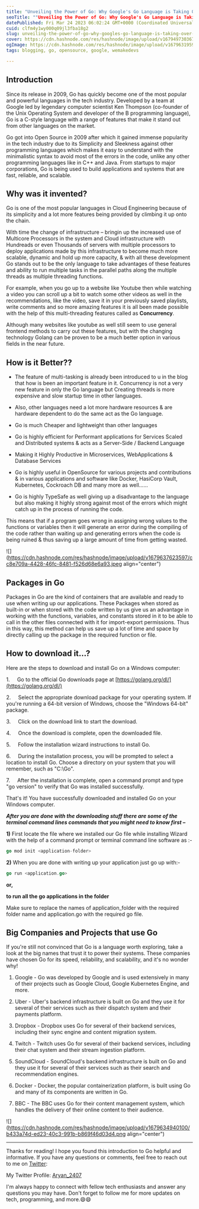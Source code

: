 ```yaml
---
title: "Unveiling the Power of Go: Why Google's Go Language is Taking Over the Tech World"
seoTitle: ""Unveiling the Power of Go: Why Google's Go Language is Taking Over th"
datePublished: Fri Mar 24 2023 06:02:24 GMT+0000 (Coordinated Universal Time)
cuid: clfm4y1wy000q09jl3fba18g2
slug: unveiling-the-power-of-go-why-googles-go-language-is-taking-over-the-tech-world
cover: https://cdn.hashnode.com/res/hashnode/image/upload/v1679497303677/21f5eabc-cf9f-448a-9c53-c4420f5547be.gif
ogImage: https://cdn.hashnode.com/res/hashnode/image/upload/v1679631959005/7620f9fd-4d57-4b43-8c97-563fc4d93a82.gif
tags: blogging, go, opensource, google, wemakedevs

---
```


## **Introduction**

Since its release in 2009, Go has quickly become one of the most popular and powerful languages in the tech industry. Developed by a team at Google led by legendary computer scientist Ken Thompson (co-founder of the Unix Operating System and developer of the B programming language), Go is a C-style language with a range of features that make it stand out from other languages on the market.

Go got into Open Source in 2009 after which it gained immense popularity in the tech industry due to its Simplicity and Sleekness against other programming languages which makes it easy to understand with the minimalistic syntax to avoid most of the errors in the code, unlike any other programming languages like in C++ and Java. From startups to major corporations, Go is being used to build applications and systems that are fast, reliable, and scalable.

## **Why was it invented?**

Go is one of the most popular languages in Cloud Engineering because of its simplicity and a lot more features being provided by climbing it up onto the chain.

With time the change of infrastructure – bringin up the increased use of Multicore Processors in the system and Cloud infrastructure with Hundreads or even Thousands of servers with multiple processors to deploy applications made by this infrastructure to become much more scalable, dynamic and hold up more capacity, & with all these development Go stands out to be the only language to take advantages of these features and ability to run multiple tasks in the parallel paths along the multiple threads as multiple threading functions.

For example, when you go up to a website like Youtube then while watching a video you can scroll up a bit to watch some other videos as well in the recommendations, like the video, save it in your previously saved playlists, write comments and so more amazing features it is all been made possible with the help of this multi-threading features called as **Concurrency**.

Although many websites like youtube as well still seem to use general frontend methods to carry out these features, but with the changing technology Golang can be proven to be a much better option in various fields in the near future.

## **How is it Better??**

* The feature of multi-tasking is already been introduced to u in the blog that how is been an important feature in it. Concurrency is not a very new feature in only the Go language but Creating threads is more expensive and slow startup time in other languages.
    
* Also, other languages need a lot more hardware resources & are hardware dependent to do the same act as the Go language.
    
* Go is much Cheaper and lightweight than other languages
    
* Go is highly efficient for Performant applications for Services Scaled and Distributed systems & acts as a Server-Side / Backend Language
    
* Making it Highly Productive in Microservices, WebApplications & Database Services
    
* Go is highly useful in OpenSource for various projects and contributions & in various applications and software like Docker, HasiCorp Vault, Kubernetes, Cockroach DB and many more as well……
    
* Go is highly TypeSafe as well giving up a disadvantage to the language but also making it highly strong against most of the errors which might catch up in the process of running the code.
    

This means that if a program goes wrong in assigning wrong values to the functions or variables then it will generate an error during the compiling of the code rather than waiting up and generating errors when the code is being ruined & thus saving up a large amount of time from getting wasted.

![](https://cdn.hashnode.com/res/hashnode/image/upload/v1679637623597/cc8e709a-4428-46fc-8481-f526d68e6a93.jpeg align="center")

## **Packages in Go**

Packages in Go are the kind of containers that are available and ready to use when writing up our applications. These Packages when stored as built-in or when stored with the code written by us give us an advantage in working with the functions, variables, and constants stored in it to be able to call in the other files connected with it for import-export permissions. Thus in this way, this method can help us save up a lot of time and space by directly calling up the package in the required function or file.

## **How to download it...?**

Here are the steps to download and install Go on a Windows computer:

1.     Go to the official Go downloads page at [https://golang.org/dl/](https://golang.org/dl/)

2.     Select the appropriate download package for your operating system. If you're running a 64-bit version of Windows, choose the "Windows 64-bit" package.

3.     Click on the download link to start the download.

4.     Once the download is complete, open the downloaded file.

5.     Follow the installation wizard instructions to install Go.

6.     During the installation process, you will be prompted to select a location to install Go. Choose a directory on your system that you will remember, such as "C:\\Go".

7.     After the installation is complete, open a command prompt and type "go version" to verify that Go was installed successfully.

That's it! You have successfully downloaded and installed Go on your Windows computer.

***After you are done with the downloading stuff there are some of the terminal command lines commands that you might need to know first –***

**1)** First locate the file where we installed our Go file while installing Wizard with the help of a command prompt or terminal command line software as :-

```go
go mod init <application-folder>
```

**2)** When you are done with writing up your application just go up with:-

```go
go run <application.go>
```

**or,**

**to run all the go applications in the folder**

Make sure to replace the names of application\_folder with the required folder name and application.go with the required go file.

## Big Companies and Projects that use Go

If you're still not convinced that Go is a language worth exploring, take a look at the big names that trust it to power their systems. These companies have chosen Go for its speed, reliability, and scalability, and it's no wonder why!

1. Google - Go was developed by Google and is used extensively in many of their projects such as Google Cloud, Google Kubernetes Engine, and more.
    
2. Uber - Uber's backend infrastructure is built on Go and they use it for several of their services such as their dispatch system and their payments platform.
    
3. Dropbox - Dropbox uses Go for several of their backend services, including their sync engine and content migration system.
    
4. Twitch - Twitch uses Go for several of their backend services, including their chat system and their stream ingestion platform.
    
5. SoundCloud - SoundCloud's backend infrastructure is built on Go and they use it for several of their services such as their search and recommendation engines.
    
6. Docker - Docker, the popular containerization platform, is built using Go and many of its components are written in Go.
    
7. BBC - The BBC uses Go for their content management system, which handles the delivery of their online content to their audience.
    

![](https://cdn.hashnode.com/res/hashnode/image/upload/v1679634940100/b433a74d-ed23-40c3-991b-b869f46d03d4.png align="center")

---

Thanks for reading! I hope you found this introduction to Go helpful and informative. If you have any questions or comments, feel free to reach out to me on [Twitter](https://twitter.com/Aryan_2407):

My Twitter Profile: [Aryan\_2407](https://twitter.com/Aryan_2407)

I'm always happy to connect with fellow tech enthusiasts and answer any questions you may have. Don't forget to follow me for more updates on tech, programming, and more.😄😄